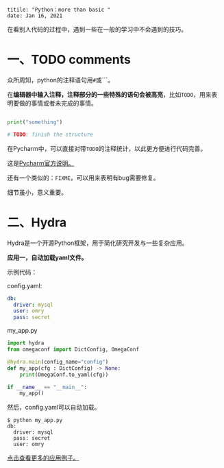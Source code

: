 ```
titile: "Python：more than basic "
date: Jan 16, 2021
```

在看别人代码的过程中，遇到一些在一般的学习中不会遇到的技巧。

# 一、TODO comments

众所周知，python的注释语句用`#`或```。

在**编辑器中输入注释，注释部分的一些特殊的语句会被高亮**，比如`TODO`，用来表明要做的事情或者未完成的事情。

```python

print("something")

# TODO: finish the structure
```

在Pycharm中，可以直接对带`TODO`的注释统计，以此更方便进行代码完善。

这是[Pycharm官方说明。](https://www.jetbrains.com/help/pycharm/using-todo.html?gclid=CjwKCAiAl4WABhAJEiwATUnEF6UvndUf6vAqR4GbKnus-p7iyJ4caDVgiheeFG0Vr17sujKAkUIahxoCE-IQAvD_BwE)

还有一个类似的：`FIXME`，可以用来表明有bug需要修复。

细节虽小，意义重要。



# 二、Hydra

Hydra是一个开源Python框架，用于简化研究开发与一些复杂应用。

**应用一，自动加载yaml文件。**

示例代码：

config.yaml:

```yaml
db:
  driver: mysql
  user: omry
  pass: secret
```

my_app.py

```python
import hydra
from omegaconf import DictConfig, OmegaConf

@hydra.main(config_name="config")
def my_app(cfg : DictConfig) -> None:
    print(OmegaConf.to_yaml(cfg))

if __name__ == "__main__":
    my_app()
```

然后，config.yaml可以自动加载。

```
$ python my_app.py
db:
  driver: mysql
  pass: secret
  user: omry
```

[点击查看更多的应用例子。](https://hydra.cc/docs/intro/)



